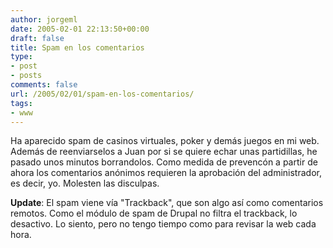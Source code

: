 ```yaml
---
author: jorgeml
date: 2005-02-01 22:13:50+00:00
draft: false
title: Spam en los comentarios
type: 
- post
- posts
comments: false
url: /2005/02/01/spam-en-los-comentarios/
tags:
- www
---
```


Ha aparecido spam de casinos virtuales, poker y demás juegos en mi web. Además de reenviarselos a Juan por si se quiere echar unas partidillas, he pasado unos minutos borrandolos. Como medida de prevencón a partir de ahora los comentarios anónimos requieren la aprobación del administrador, es decir, yo. Molesten las disculpas.

**Update**: El spam viene vía "Trackback", que son algo así como comentarios remotos. Como el módulo de spam de Drupal no filtra el trackback, lo desactivo. Lo siento, pero no tengo tiempo como para revisar la web cada hora.
